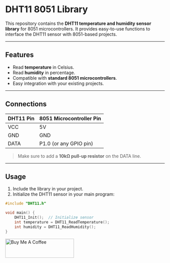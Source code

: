 # DHT11 8051 Library

This repository contains the **DHT11 temperature and humidity sensor library** for 8051 microcontrollers. It provides easy-to-use functions to interface the DHT11 sensor with 8051-based projects.

---

## Features

- Read **temperature** in Celsius.
- Read **humidity** in percentage.
- Compatible with **standard 8051 microcontrollers**.
- Easy integration with your existing projects.

---

## Connections

| DHT11 Pin | 8051 Microcontroller Pin |
|-----------|-------------------------|
| VCC       | 5V                      |
| GND       | GND                     |
| DATA      | P1.0 (or any GPIO pin)  |

> Make sure to add a **10kΩ pull-up resistor** on the DATA line.

---

## Usage

1. Include the library in your project.  
2. Initialize the DHT11 sensor in your main program:

```c
#include "DHT11.h"

void main() {
    DHT11_Init();  // Initialize sensor
    int temperature = DHT11_ReadTemperature();
    int humidity = DHT11_ReadHumidity();
}
```
<a href="https://www.buymeacoffee.com/bkasyap" target="_blank"><img src="https://cdn.buymeacoffee.com/buttons/v2/default-blue.png" alt="Buy Me A Coffee" style="height: 60px !important;width: 217px !important;" ></a>
